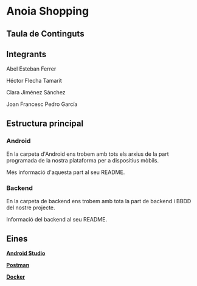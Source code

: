 # Anoia Shopping

## Taula de Continguts


## Integrants

Abel Esteban Ferrer

Héctor Flecha Tamarit

Clara Jiménez Sánchez

Joan Francesc Pedro García


## Estructura principal

### Android

En la carpeta d'Android ens trobem amb tots els arxius de la part programada de la nostra plataforma per a dispositius mòbils.

Més informació d'aquesta part al seu README.

### Backend

En la carpeta de backend ens trobem amb tota la part de backend i BBDD del nostre projecte.

Informació del backend al seu README.

## Eines

**[Android Studio](https://developer.android.com/studio)**

**[Postman](https://www.postman.com/)**

**[Docker](https://www.docker.com/)**
